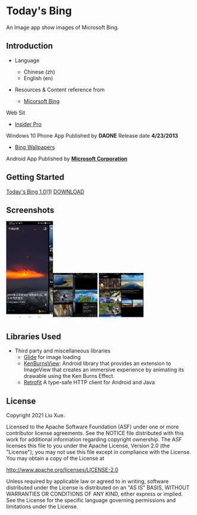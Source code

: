 Today's Bing
============

An Image app show images of Microsoft Bing.

Introduction
------------

* Language
  * Chinese (zh)
  * English (en)

* Resources & Content reference from
  * [Micorsoft Bing](https://www.bing.com/)
  
Web Sit

  * [Insider Pro](https://www.microsoft.com/en-us/p/insider-pro/9wzdncrcws68?activetab=pivot:overviewtab)
  
Windows 10 Phone App
Published by **DAONE**
Release date **4/23/2013**

  * [Bing Wallpapers](https://play.google.com/store/apps/details?id=com.microsoft.bing.wallpapers&hl=en_US&gl=US)
  
Android App
Published by **[Microsoft Corporation](https://play.google.com/store/apps/dev?id=6720847872553662727)**

Getting Started
---------------

[Today's Bing 1.0(1)](app/release/app-release.apk?raw=true)    [DOWNLOAD](app/release/app-release.apk?raw=true)

Screenshots
-----------

<img src="screenshots/bing_today.jpeg" alt="Today's Bing" title="Today's Bing" style="width:25%;" width="240px" /><img src="screenshots/bing_n_days_ago.jpeg" alt="N Days Ago Bing" title="N Days Ago Bing" style="zoom:25%;" width="240px" /><img src="screenshots/bing_detail.jpeg" alt="Detail Bing" title="Detail Bing" style="zoom:25%;" width="240px" />
<img src="screenshots/bing_gallery_list.jpeg" alt="Gallery List" title="Gallery List" style="zoom:25%;" width="240px" /><img src="screenshots/bing_gallery_detail.jpeg" alt="Gallery Detail" title="Gallery Detail" style="zoom:25%;" width="240px" />

Libraries Used
--------------

* Third party and miscellaneous libraries
  * [Glide][0] for image loading
  * [KenBurnsView][1]: Android library that provides an extension to ImageView that creates an immersive experience by animating its drawable using the Ken Burns Effect.
  * [Retrofit][2] A type-safe HTTP client for Android and Java

[0]: https://bumptech.github.io/glide/
[1]: https://github.com/flavioarfaria/KenBurnsView
[2]: https://github.com/square/retrofit

License
-------

Copyright 2021 Liu Xue.

Licensed to the Apache Software Foundation (ASF) under one or more contributor
license agreements.  See the NOTICE file distributed with this work for
additional information regarding copyright ownership.  The ASF licenses this
file to you under the Apache License, Version 2.0 (the "License"); you may not
use this file except in compliance with the License.  You may obtain a copy of
the License at

  http://www.apache.org/licenses/LICENSE-2.0

Unless required by applicable law or agreed to in writing, software
distributed under the License is distributed on an "AS IS" BASIS, WITHOUT
WARRANTIES OR CONDITIONS OF ANY KIND, either express or implied.  See the
License for the specific language governing permissions and limitations under
the License.
